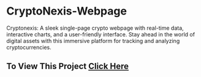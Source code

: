 # CryptoNexis-Webpage
 Cryptonexis: A sleek single-page crypto webpage with real-time data, interactive charts, and a user-friendly interface. Stay ahead in the world of digital assets with this immersive platform for tracking and analyzing cryptocurrencies.<br>

 <h2>To View This Project <a href="https://faizalmsdev.github.io/CryptoNexis-Webpage/">Click Here</a></h2>
